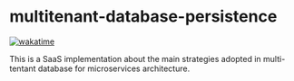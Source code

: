 # multitenant-database-persistence

[![wakatime](https://wakatime.com/badge/user/f1d329ab-b4f3-48bd-8ee8-20a2da432d3c/project/f86b8f44-cd75-4c87-99ee-830cdcc11d8a.svg)](https://wakatime.com/badge/user/f1d329ab-b4f3-48bd-8ee8-20a2da432d3c/project/f86b8f44-cd75-4c87-99ee-830cdcc11d8a)

This is a SaaS implementation about the main strategies adopted in multi-tentant database for microservices architecture.
